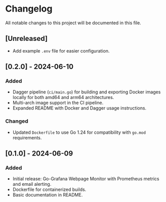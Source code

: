 # Changelog

All notable changes to this project will be documented in this file.

## [Unreleased]
- Add example `.env` file for easier configuration.

## [0.2.0] - 2024-06-10
### Added
- Dagger pipeline (`ci/main.go`) for building and exporting Docker images locally for both amd64 and arm64 architectures.
- Multi-arch image support in the CI pipeline.
- Expanded README with Docker and Dagger usage instructions.

### Changed
- Updated `Dockerfile` to use Go 1.24 for compatibility with `go.mod` requirements.

## [0.1.0] - 2024-06-09
### Added
- Initial release: Go-Grafana Webpage Monitor with Prometheus metrics and email alerting.
- Dockerfile for containerized builds.
- Basic documentation in README. 